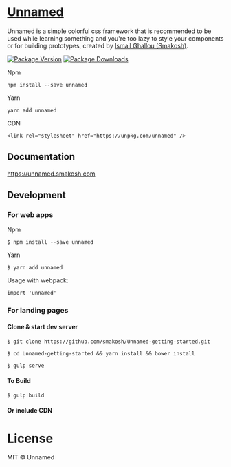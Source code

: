 # [Unnamed](https://unnamed.smakosh.com)

Unnamed is a simple colorful css framework that is recommended to be used while learning something and you're too lazy to style your components or for building prototypes, created by [Ismail Ghallou (Smakosh)](https://twitter.com/smakosh).

[![Package Version](https://img.shields.io/npm/v/unnamed.svg?style=flat-square)](https://www.npmjs.com/package/unnamed)
[![Package Downloads](https://img.shields.io/npm/dt/unnamed.svg?style=flat-square)](https://www.npmjs.com/package/unnamed)

Npm

	npm install --save unnamed

Yarn

	yarn add unnamed

CDN 

	<link rel="stylesheet" href="https://unpkg.com/unnamed" />

## Documentation

https://unnamed.smakosh.com

## Development

### For web apps

Npm

	$ npm install --save unnamed

Yarn

	$ yarn add unnamed

Usage with webpack:

	import 'unnamed'

### For landing pages

#### Clone & start dev server

	$ git clone https://github.com/smakosh/Unnamed-getting-started.git

	$ cd Unnamed-getting-started && yarn install && bower install

	$ gulp serve

#### To Build

	$ gulp build

#### Or include CDN

# License

MIT © Unnamed
